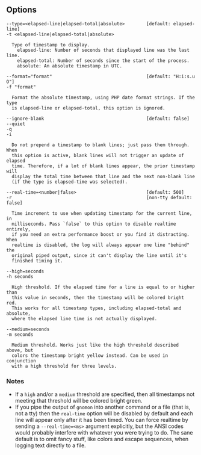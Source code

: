 ## Options

    --type=<elapsed-line|elapsed-total|absolute>        [default: elapsed-line]
    -t <elapsed-line|elapsed-total|absolute>

      Type of timestamp to display.
        elapsed-line: Number of seconds that displayed line was the last line.
        elapsed-total: Number of seconds since the start of the process.
        absolute: An absolute timestamp in UTC.

    --format="format"                                   [default: "H:i:s.u O"]
    -f "format"

      Format the absolute timestamp, using PHP date format strings. If the type
      is elapsed-line or elapsed-total, this option is ignored.

    --ignore-blank                                      [default: false]
    --quiet
    -q
    -i

      Do not prepend a timestamp to blank lines; just pass them through. When
      this option is active, blank lines will not trigger an update of elapsed
      time. Therefore, if a lot of blank lines appear, the prior timestamp will
      display the total time between that line and the next non-blank line
      (if the type is elapsed-time was selected).

	--real-time=<number|false>                          [default: 500]
	-r                                                  [non-tty default: false]

	  Time increment to use when updating timestamp for the current line, in
	  milliseconds. Pass `false` to this option to disable realtime entirely,
	  if you need an extra performance boost or you find it distracting. When
	  realtime is disabled, the log will always appear one line "behind" the
	  original piped output, since it can't display the line until it's
	  finished timing it.

    --high=seconds
    -h seconds

      High threshold. If the elapsed time for a line is equal to or higher than
      this value in seconds, then the timestamp will be colored bright red.
      This works for all timestamp types, including elapsed-total and absolute,
      where the elapsed line time is not actually displayed.

    --medium=seconds
    -m seconds

      Medium threshold. Works just like the high threshold described above, but
      colors the timestamp bright yellow instead. Can be used in conjunction
      with a high threshold for three levels.

### Notes
 - If a `high` and/or a `medium` threshold are specified, then all timestamps not
meeting that threshold will be colored bright green.
 - If you pipe the output of `gnomon` into another command or a file (that is,
 not a tty) then the `real-time` option will be disabled by default and each line
 will appear only after it has been timed. You can force realtime by sending a
 `--real-time=<ms>` argument explicitly, but the ANSI codes would probably
 interfere with whatever you were trying to do. The sane default is to omit fancy
 stuff, like colors and escape sequences, when logging text directly to a file.